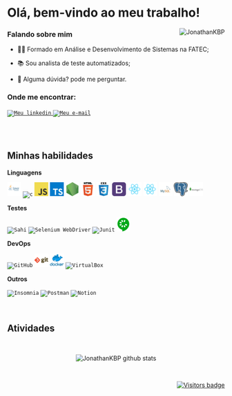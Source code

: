 # Olá, bem-vindo ao meu trabalho! 

<img align="right" src="https://github-readme-stats.vercel.app/api/top-langs/?username=JonathanKBP&hide=html&vue&theme=merko" alt="JonathanKBP" />

### Falando sobre mim

- 👨‍💻 Formado em Análise e Desenvolvimento de Sistemas na FATEC;

- 📚 Sou analista de teste automatizados; 

- 💬 Alguma dúvida? pode me perguntar.

### Onde me encontrar:

<a href="https://www.linkedin.com/in/jonathan-kevin-barrence-20133a158/">
  <code><img alt="Meu linkedin" width="28" src="https://www.flaticon.com/svg/static/icons/svg/1383/1383262.svg" /></code>
</a>

<a href="mailto:jonathan.kevinbp@hotmail.com">
  <code><img alt="Meu e-mail" width="32" src="https://www.flaticon.com/svg/static/icons/svg/324/324123.svg" /></code>
</a>

<br/><br/>

## Minhas habilidades

**Linguagens**

<code><img height="32" src="https://raw.githubusercontent.com/github/explore/80688e429a7d4ef2fca1e82350fe8e3517d3494d/topics/java/java.png" alt="Java"/></code>
<code><img height="32" src="https://cdn.iconscout.com/icon/free/png-512/c-programming-569564.png" alt="c"/></code>
<code><img height="32" src="https://raw.githubusercontent.com/github/explore/80688e429a7d4ef2fca1e82350fe8e3517d3494d/topics/javascript/javascript.png" alt="Javascript"/></code>
<code><img height="32" src="https://raw.githubusercontent.com/github/explore/80688e429a7d4ef2fca1e82350fe8e3517d3494d/topics/typescript/typescript.png" alt="Typescript"/></code>
<code><img height="32" src="https://raw.githubusercontent.com/github/explore/80688e429a7d4ef2fca1e82350fe8e3517d3494d/topics/nodejs/nodejs.png" alt="Nodejs"/></code>
<code><img height="32" src="https://raw.githubusercontent.com/github/explore/80688e429a7d4ef2fca1e82350fe8e3517d3494d/topics/html/html.png" alt="HTML5"/></code>
<code><img height="32" src="https://raw.githubusercontent.com/github/explore/80688e429a7d4ef2fca1e82350fe8e3517d3494d/topics/css/css.png" alt="CSS"/></code>
<code><img height="32" src="https://raw.githubusercontent.com/github/explore/80688e429a7d4ef2fca1e82350fe8e3517d3494d/topics/bootstrap/bootstrap.png" alt="Bootstrap"/></code>
<code><img height="32" src="https://raw.githubusercontent.com/github/explore/80688e429a7d4ef2fca1e82350fe8e3517d3494d/topics/react/react.png" alt="React"/></code>
<code><img height="32" src="https://raw.githubusercontent.com/github/explore/80688e429a7d4ef2fca1e82350fe8e3517d3494d/topics/react-native/react-native.png" alt="React-native"/></code>
<code><img height="32" src="https://raw.githubusercontent.com/github/explore/80688e429a7d4ef2fca1e82350fe8e3517d3494d/topics/mysql/mysql.png" alt="MySQL"/></code>
<code><img height="32" src="https://raw.githubusercontent.com/github/explore/80688e429a7d4ef2fca1e82350fe8e3517d3494d/topics/postgresql/postgresql.png" alt="PostegreSQL"/></code>
<code><img height="32" src="https://raw.githubusercontent.com/github/explore/80688e429a7d4ef2fca1e82350fe8e3517d3494d/topics/mongodb/mongodb.png" alt="MongoDB"/></code>

**Testes**

<code><img height="32" src="https://pbs.twimg.com/profile_images/1271426551762976769/s69uM2Uh_400x400.png" alt="Sahi"/></code>
<code><img height="32" src="https://upload.wikimedia.org/wikipedia/commons/thumb/d/d5/Selenium_Logo.png/574px-Selenium_Logo.png" alt="Selenium WebDriver"/></code>
<code><img height="32" src="https://digital.ai/sites/default/files/pictures/styles/maxwidth_300/public/pt_logos/junit.png?itok=BY45PvT0" alt="Junit"/></code>
<code><img height="32" src="https://raw.githubusercontent.com/devicons/devicon/master/icons/cucumber/cucumber-plain.svg" alt="Cucumber"/></code>

**DevOps**

<code><img height="32" src="https://cdn3.iconfinder.com/data/icons/inficons/512/github.png" alt="GitHub"/></code>
<code><img height="32" src="https://raw.githubusercontent.com/github/explore/80688e429a7d4ef2fca1e82350fe8e3517d3494d/topics/git/git.png" alt="Git"/></code>
<code><img height="32" src="https://raw.githubusercontent.com/github/explore/80688e429a7d4ef2fca1e82350fe8e3517d3494d/topics/docker/docker.png" alt="Docker"/></code>
<code><img height="32" src="https://img.utdstc.com/icon/c2f/773/c2f7733df6524599afea694769062bc12d389fb4178f8be7b644c5e802fbbc17:200" alt="VirtualBox"/></code>

**Outros**

<code><img height="32" src="https://dashboard.snapcraft.io/site_media/appmedia/2018/04/twitter-card-icon.png" alt="Insomnia"/></code>
<code><img height="32" src="https://user-images.githubusercontent.com/2676579/34940598-17cc20f0-f9be-11e7-8c6d-f0190d502d64.png" alt="Postman"/></code>
<code><img height="32" src="https://cdn.iconscout.com/icon/free/png-512/notion-1693557-1442598.png" alt="Notion"/></code>


<br/>

## Atividades

<br/>

<p align="center">
  <img src="https://github-readme-stats.vercel.app/api?username=JonathanKBP&show_icons=true&theme=merko" alt="JonathanKBP github stats" />
</p>

<br/>

<p align="right">
  <a href="https://badges.pufler.dev">
      <img src="https://komarev.com/ghpvc/?username=your-github-JonathanKBP&color=006d32" alt="Visitors badge" />
   </a>
</p>

